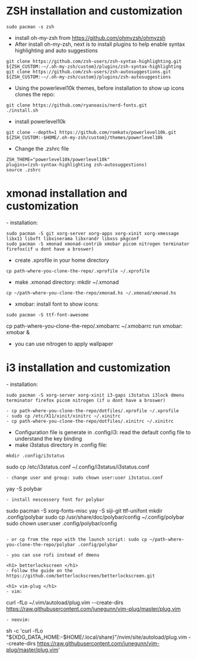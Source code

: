 <h1> ZSH installation and customization </h1>

```
sudo pacman -s zsh 
```

- install oh-my-zsh from https://github.com/ohmyzsh/ohmyzsh 
- After install oh-my-zsh, next is to install plugins to help enable syntax highlighting and auto suggestions

```
git clone https://github.com/zsh-users/zsh-syntax-highlighting.git ${ZSH_CUSTOM:-~/.oh-my-zsh/custom}/plugins/zsh-syntax-highlighting
git clone https://github.com/zsh-users/zsh-autosuggestions.git ${ZSH_CUSTOM:-~/.oh-my-zsh/custom}/plugins/zsh-autosuggestions
```

- Using the powerlevel10k themes, before installation to show up icons clones the repo: 

```
git clone https://github.com/ryanoasis/nerd-fonts.git 
./install.sh 
```

- install powerlevel10k

```
git clone --depth=1 https://github.com/romkatv/powerlevel10k.git ${ZSH_CUSTOM:-$HOME/.oh-my-zsh/custom}/themes/powerlevel10k
```

- Change the .zshrc file

```
ZSH_THEME="powerlevel10k/powerlevel10k"
plugins=(zsh-syntax-highlighting zsh-autosuggestions)
source .zshrc
```

<h1> xmonad installation and customization </h1>
- installation:

```
sudo pacman -S git xorg-server xorg-apps xorg-xinit xorg-xmessage libx11 libxft libxinerama libxrandr libxss pkgconf
sudo pacman -S xmonad xmonad-contrib xmobar picom nitrogen terminator firefox(if u dont have a broswer)
```

- create .xprofile in your home directory

```
cp path-where-you-clone-the-repo/.xprofile ~/.xprofile
```
-  make .xmonad directory: mkdir ~/.xmonad

```
cp ~/path-where-you-clone-the-repo/xmonad.hs ~/.xmonad/xmonad.hs 
```
- xmobar: install font to show icons: 

```
sudo pacman -S ttf-font-awesome
```
cp path-where-you-clone-the-repo/.xmobarrc ~/.xmobarrc
run xmobar: xmobar &
+ you can use nitrogen to apply wallpaper

<h1> i3 installation and customization </h1>
- installation:

```
sudo pacman -S xorg-server xorg-xinit i3-gaps i3status i3lock dmenu terminator firefox picom nitrogen (if u dont have a broswer)
```

```
- cp path-where-you-clone-the-repo/dotfiles/.xprofile ~/.xprofile 
- sudo cp /etc/X11/xinit/xinitrc ~/.xinitrc
- cp path-where-you-clone-the-repo/dotfiles/.xinitrc ~/.xinitrc
```

- Configuration file is generate in .config/i3: read the default config file to understand the key binding
-  make i3status directory in .config file: 
```
mkdir .config/i3status
```

sudo cp /etc/i3status.conf ~/.config/i3status/i3status.conf 
```    
- change user and group: sudo chown user:user i3status.conf

```
yay -S polybar
```
- install nescessery font for polybar 

```
sudo pacman -S xorg-fonts-misc
yay -S siji-git ttf-unifont
mkdir .config/polybar
sudo cp /usr/share/doc/polybar/config ~/.config/polybar
sudo chown user:user .config/polybar/config 
```

- or cp from the repo with the launch script: sudo cp ~/path-where-you-clone-the-repo/polybar .config/polybar

- you can use rofi instead of dmenu

<h1> betterlockscreen </h1>
- Follow the guide on the https://github.com/betterlockscreen/betterlockscreen.git 

<h1> vim-plug </h1>
- vim: 
```
curl -fLo ~/.vim/autoload/plug.vim --create-dirs https://raw.githubusercontent.com/junegunn/vim-plug/master/plug.vim
```
- neovim: 
```
sh -c 'curl -fLo "${XDG_DATA_HOME:-$HOME/.local/share}"/nvim/site/autoload/plug.vim --create-dirs https://raw.githubusercontent.com/junegunn/vim-plug/master/plug.vim'
```
